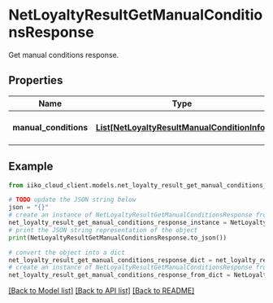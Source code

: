 # NetLoyaltyResultGetManualConditionsResponse

Get manual conditions response.

## Properties

Name | Type | Description | Notes
------------ | ------------- | ------------- | -------------
**manual_conditions** | [**List[NetLoyaltyResultManualConditionInfo]**](NetLoyaltyResultManualConditionInfo.md) | Info about manual conditions. | [optional] 

## Example

```python
from iiko_cloud_client.models.net_loyalty_result_get_manual_conditions_response import NetLoyaltyResultGetManualConditionsResponse

# TODO update the JSON string below
json = "{}"
# create an instance of NetLoyaltyResultGetManualConditionsResponse from a JSON string
net_loyalty_result_get_manual_conditions_response_instance = NetLoyaltyResultGetManualConditionsResponse.from_json(json)
# print the JSON string representation of the object
print(NetLoyaltyResultGetManualConditionsResponse.to_json())

# convert the object into a dict
net_loyalty_result_get_manual_conditions_response_dict = net_loyalty_result_get_manual_conditions_response_instance.to_dict()
# create an instance of NetLoyaltyResultGetManualConditionsResponse from a dict
net_loyalty_result_get_manual_conditions_response_from_dict = NetLoyaltyResultGetManualConditionsResponse.from_dict(net_loyalty_result_get_manual_conditions_response_dict)
```
[[Back to Model list]](../README.md#documentation-for-models) [[Back to API list]](../README.md#documentation-for-api-endpoints) [[Back to README]](../README.md)


